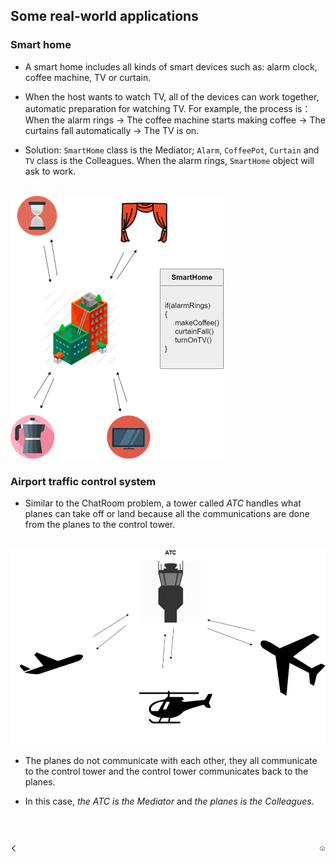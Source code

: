 ## Some real-world applications

### Smart home

- A smart home includes all kinds of smart devices such as: alarm clock, coffee machine, TV or curtain.

- When the host wants to watch TV, all of the devices can work together, automatic preparation for watching TV. For example, the process is：When the alarm rings -> The coffee machine starts making coffee -> The curtains fall automatically -> The TV is on.

- Solution: ```SmartHome``` class is the Mediator; ```Alarm```, ```CoffeePot```, ```Curtain``` and ```TV``` class is the Colleagues. When the alarm rings, ```SmartHome``` object will ask to work.

<br/>

<img src="./../assets/img/05_Smart_Home.png"/>

<br/>

### Airport traffic control system


- Similar to the ChatRoom problem, a tower called *ATC* handles what planes can take off or land because all the communications are done from the planes to the control tower.
  
<br/>

<img src="./../assets/img/05_Airport.png"/>

<br/>

- The planes do not communicate with each other, they all communicate to the control tower and the control tower communicates back to the planes.

- In this case, *the ATC is the Mediator* and *the planes is the Colleagues*.

<br/>
<br/>

[<img align="left" width="2%" src="./../assets/icon/previous.png"/>](./P04_Pros_and_Cons.md "Pros and Cons")
[<img align="right" width="2%" src="./../assets/icon/home.png"/>](../README.md "Back to Home")